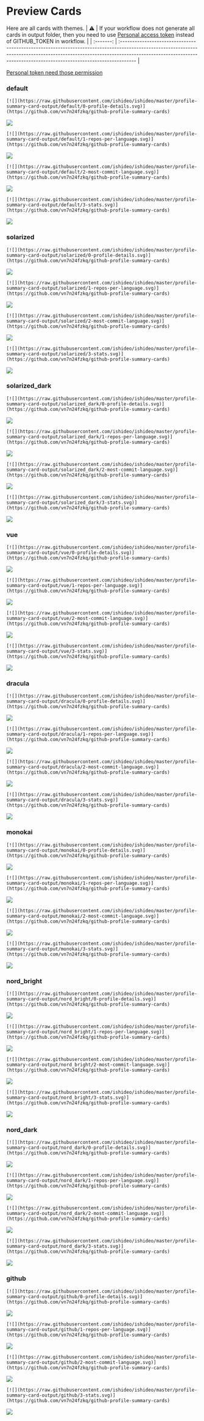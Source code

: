 
# Preview Cards

Here are all cards with themes.
| :warning: | If your workflow does not generate all cards in output folder, then you need to use [Personal access token](https://docs.github.com/en/actions/configuring-and-managing-workflows/creating-and-storing-encrypted-secrets) instead of GITHUB_TOKEN in workflow. |
| :-------: | :------------------------------------------------------------------------------------------------------------------------------------------------------------------------------------------------------------------------------------------------ |

[Personal token need those permission](https://github.com/vn7n24fzkq/github-profile-summary-cards/wiki/Personal-access-token-permissions)


### default


```
[![](https://raw.githubusercontent.com/ishideo/ishideo/master/profile-summary-card-output/default/0-profile-details.svg)](https://github.com/vn7n24fzkq/github-profile-summary-cards)
```
![](https://raw.githubusercontent.com/ishideo/ishideo/master/profile-summary-card-output/default/0-profile-details.svg)


```
[![](https://raw.githubusercontent.com/ishideo/ishideo/master/profile-summary-card-output/default/1-repos-per-language.svg)](https://github.com/vn7n24fzkq/github-profile-summary-cards)
```
![](https://raw.githubusercontent.com/ishideo/ishideo/master/profile-summary-card-output/default/1-repos-per-language.svg)


```
[![](https://raw.githubusercontent.com/ishideo/ishideo/master/profile-summary-card-output/default/2-most-commit-language.svg)](https://github.com/vn7n24fzkq/github-profile-summary-cards)
```
![](https://raw.githubusercontent.com/ishideo/ishideo/master/profile-summary-card-output/default/2-most-commit-language.svg)


```
[![](https://raw.githubusercontent.com/ishideo/ishideo/master/profile-summary-card-output/default/3-stats.svg)](https://github.com/vn7n24fzkq/github-profile-summary-cards)
```
![](https://raw.githubusercontent.com/ishideo/ishideo/master/profile-summary-card-output/default/3-stats.svg)


### solarized


```
[![](https://raw.githubusercontent.com/ishideo/ishideo/master/profile-summary-card-output/solarized/0-profile-details.svg)](https://github.com/vn7n24fzkq/github-profile-summary-cards)
```
![](https://raw.githubusercontent.com/ishideo/ishideo/master/profile-summary-card-output/solarized/0-profile-details.svg)


```
[![](https://raw.githubusercontent.com/ishideo/ishideo/master/profile-summary-card-output/solarized/1-repos-per-language.svg)](https://github.com/vn7n24fzkq/github-profile-summary-cards)
```
![](https://raw.githubusercontent.com/ishideo/ishideo/master/profile-summary-card-output/solarized/1-repos-per-language.svg)


```
[![](https://raw.githubusercontent.com/ishideo/ishideo/master/profile-summary-card-output/solarized/2-most-commit-language.svg)](https://github.com/vn7n24fzkq/github-profile-summary-cards)
```
![](https://raw.githubusercontent.com/ishideo/ishideo/master/profile-summary-card-output/solarized/2-most-commit-language.svg)


```
[![](https://raw.githubusercontent.com/ishideo/ishideo/master/profile-summary-card-output/solarized/3-stats.svg)](https://github.com/vn7n24fzkq/github-profile-summary-cards)
```
![](https://raw.githubusercontent.com/ishideo/ishideo/master/profile-summary-card-output/solarized/3-stats.svg)


### solarized_dark


```
[![](https://raw.githubusercontent.com/ishideo/ishideo/master/profile-summary-card-output/solarized_dark/0-profile-details.svg)](https://github.com/vn7n24fzkq/github-profile-summary-cards)
```
![](https://raw.githubusercontent.com/ishideo/ishideo/master/profile-summary-card-output/solarized_dark/0-profile-details.svg)


```
[![](https://raw.githubusercontent.com/ishideo/ishideo/master/profile-summary-card-output/solarized_dark/1-repos-per-language.svg)](https://github.com/vn7n24fzkq/github-profile-summary-cards)
```
![](https://raw.githubusercontent.com/ishideo/ishideo/master/profile-summary-card-output/solarized_dark/1-repos-per-language.svg)


```
[![](https://raw.githubusercontent.com/ishideo/ishideo/master/profile-summary-card-output/solarized_dark/2-most-commit-language.svg)](https://github.com/vn7n24fzkq/github-profile-summary-cards)
```
![](https://raw.githubusercontent.com/ishideo/ishideo/master/profile-summary-card-output/solarized_dark/2-most-commit-language.svg)


```
[![](https://raw.githubusercontent.com/ishideo/ishideo/master/profile-summary-card-output/solarized_dark/3-stats.svg)](https://github.com/vn7n24fzkq/github-profile-summary-cards)
```
![](https://raw.githubusercontent.com/ishideo/ishideo/master/profile-summary-card-output/solarized_dark/3-stats.svg)


### vue


```
[![](https://raw.githubusercontent.com/ishideo/ishideo/master/profile-summary-card-output/vue/0-profile-details.svg)](https://github.com/vn7n24fzkq/github-profile-summary-cards)
```
![](https://raw.githubusercontent.com/ishideo/ishideo/master/profile-summary-card-output/vue/0-profile-details.svg)


```
[![](https://raw.githubusercontent.com/ishideo/ishideo/master/profile-summary-card-output/vue/1-repos-per-language.svg)](https://github.com/vn7n24fzkq/github-profile-summary-cards)
```
![](https://raw.githubusercontent.com/ishideo/ishideo/master/profile-summary-card-output/vue/1-repos-per-language.svg)


```
[![](https://raw.githubusercontent.com/ishideo/ishideo/master/profile-summary-card-output/vue/2-most-commit-language.svg)](https://github.com/vn7n24fzkq/github-profile-summary-cards)
```
![](https://raw.githubusercontent.com/ishideo/ishideo/master/profile-summary-card-output/vue/2-most-commit-language.svg)


```
[![](https://raw.githubusercontent.com/ishideo/ishideo/master/profile-summary-card-output/vue/3-stats.svg)](https://github.com/vn7n24fzkq/github-profile-summary-cards)
```
![](https://raw.githubusercontent.com/ishideo/ishideo/master/profile-summary-card-output/vue/3-stats.svg)


### dracula


```
[![](https://raw.githubusercontent.com/ishideo/ishideo/master/profile-summary-card-output/dracula/0-profile-details.svg)](https://github.com/vn7n24fzkq/github-profile-summary-cards)
```
![](https://raw.githubusercontent.com/ishideo/ishideo/master/profile-summary-card-output/dracula/0-profile-details.svg)


```
[![](https://raw.githubusercontent.com/ishideo/ishideo/master/profile-summary-card-output/dracula/1-repos-per-language.svg)](https://github.com/vn7n24fzkq/github-profile-summary-cards)
```
![](https://raw.githubusercontent.com/ishideo/ishideo/master/profile-summary-card-output/dracula/1-repos-per-language.svg)


```
[![](https://raw.githubusercontent.com/ishideo/ishideo/master/profile-summary-card-output/dracula/2-most-commit-language.svg)](https://github.com/vn7n24fzkq/github-profile-summary-cards)
```
![](https://raw.githubusercontent.com/ishideo/ishideo/master/profile-summary-card-output/dracula/2-most-commit-language.svg)


```
[![](https://raw.githubusercontent.com/ishideo/ishideo/master/profile-summary-card-output/dracula/3-stats.svg)](https://github.com/vn7n24fzkq/github-profile-summary-cards)
```
![](https://raw.githubusercontent.com/ishideo/ishideo/master/profile-summary-card-output/dracula/3-stats.svg)


### monokai


```
[![](https://raw.githubusercontent.com/ishideo/ishideo/master/profile-summary-card-output/monokai/0-profile-details.svg)](https://github.com/vn7n24fzkq/github-profile-summary-cards)
```
![](https://raw.githubusercontent.com/ishideo/ishideo/master/profile-summary-card-output/monokai/0-profile-details.svg)


```
[![](https://raw.githubusercontent.com/ishideo/ishideo/master/profile-summary-card-output/monokai/1-repos-per-language.svg)](https://github.com/vn7n24fzkq/github-profile-summary-cards)
```
![](https://raw.githubusercontent.com/ishideo/ishideo/master/profile-summary-card-output/monokai/1-repos-per-language.svg)


```
[![](https://raw.githubusercontent.com/ishideo/ishideo/master/profile-summary-card-output/monokai/2-most-commit-language.svg)](https://github.com/vn7n24fzkq/github-profile-summary-cards)
```
![](https://raw.githubusercontent.com/ishideo/ishideo/master/profile-summary-card-output/monokai/2-most-commit-language.svg)


```
[![](https://raw.githubusercontent.com/ishideo/ishideo/master/profile-summary-card-output/monokai/3-stats.svg)](https://github.com/vn7n24fzkq/github-profile-summary-cards)
```
![](https://raw.githubusercontent.com/ishideo/ishideo/master/profile-summary-card-output/monokai/3-stats.svg)


### nord_bright


```
[![](https://raw.githubusercontent.com/ishideo/ishideo/master/profile-summary-card-output/nord_bright/0-profile-details.svg)](https://github.com/vn7n24fzkq/github-profile-summary-cards)
```
![](https://raw.githubusercontent.com/ishideo/ishideo/master/profile-summary-card-output/nord_bright/0-profile-details.svg)


```
[![](https://raw.githubusercontent.com/ishideo/ishideo/master/profile-summary-card-output/nord_bright/1-repos-per-language.svg)](https://github.com/vn7n24fzkq/github-profile-summary-cards)
```
![](https://raw.githubusercontent.com/ishideo/ishideo/master/profile-summary-card-output/nord_bright/1-repos-per-language.svg)


```
[![](https://raw.githubusercontent.com/ishideo/ishideo/master/profile-summary-card-output/nord_bright/2-most-commit-language.svg)](https://github.com/vn7n24fzkq/github-profile-summary-cards)
```
![](https://raw.githubusercontent.com/ishideo/ishideo/master/profile-summary-card-output/nord_bright/2-most-commit-language.svg)


```
[![](https://raw.githubusercontent.com/ishideo/ishideo/master/profile-summary-card-output/nord_bright/3-stats.svg)](https://github.com/vn7n24fzkq/github-profile-summary-cards)
```
![](https://raw.githubusercontent.com/ishideo/ishideo/master/profile-summary-card-output/nord_bright/3-stats.svg)


### nord_dark


```
[![](https://raw.githubusercontent.com/ishideo/ishideo/master/profile-summary-card-output/nord_dark/0-profile-details.svg)](https://github.com/vn7n24fzkq/github-profile-summary-cards)
```
![](https://raw.githubusercontent.com/ishideo/ishideo/master/profile-summary-card-output/nord_dark/0-profile-details.svg)


```
[![](https://raw.githubusercontent.com/ishideo/ishideo/master/profile-summary-card-output/nord_dark/1-repos-per-language.svg)](https://github.com/vn7n24fzkq/github-profile-summary-cards)
```
![](https://raw.githubusercontent.com/ishideo/ishideo/master/profile-summary-card-output/nord_dark/1-repos-per-language.svg)


```
[![](https://raw.githubusercontent.com/ishideo/ishideo/master/profile-summary-card-output/nord_dark/2-most-commit-language.svg)](https://github.com/vn7n24fzkq/github-profile-summary-cards)
```
![](https://raw.githubusercontent.com/ishideo/ishideo/master/profile-summary-card-output/nord_dark/2-most-commit-language.svg)


```
[![](https://raw.githubusercontent.com/ishideo/ishideo/master/profile-summary-card-output/nord_dark/3-stats.svg)](https://github.com/vn7n24fzkq/github-profile-summary-cards)
```
![](https://raw.githubusercontent.com/ishideo/ishideo/master/profile-summary-card-output/nord_dark/3-stats.svg)


### github


```
[![](https://raw.githubusercontent.com/ishideo/ishideo/master/profile-summary-card-output/github/0-profile-details.svg)](https://github.com/vn7n24fzkq/github-profile-summary-cards)
```
![](https://raw.githubusercontent.com/ishideo/ishideo/master/profile-summary-card-output/github/0-profile-details.svg)


```
[![](https://raw.githubusercontent.com/ishideo/ishideo/master/profile-summary-card-output/github/1-repos-per-language.svg)](https://github.com/vn7n24fzkq/github-profile-summary-cards)
```
![](https://raw.githubusercontent.com/ishideo/ishideo/master/profile-summary-card-output/github/1-repos-per-language.svg)


```
[![](https://raw.githubusercontent.com/ishideo/ishideo/master/profile-summary-card-output/github/2-most-commit-language.svg)](https://github.com/vn7n24fzkq/github-profile-summary-cards)
```
![](https://raw.githubusercontent.com/ishideo/ishideo/master/profile-summary-card-output/github/2-most-commit-language.svg)


```
[![](https://raw.githubusercontent.com/ishideo/ishideo/master/profile-summary-card-output/github/3-stats.svg)](https://github.com/vn7n24fzkq/github-profile-summary-cards)
```
![](https://raw.githubusercontent.com/ishideo/ishideo/master/profile-summary-card-output/github/3-stats.svg)

